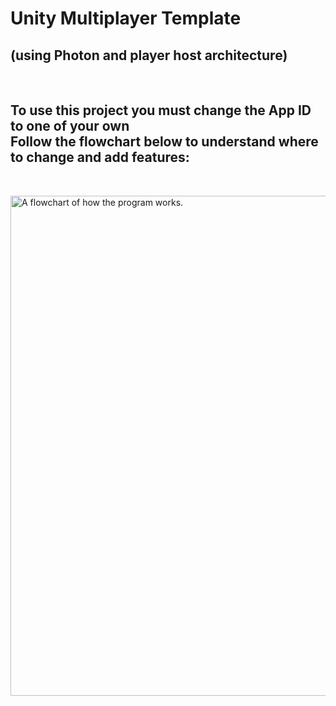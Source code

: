 
<!DOCTYPE html>
<html>
   <h1> Unity Multiplayer Template </h1>
   <h2>(using Photon and player host architecture)</h2>
 <p>
 </p>
  <br><p> </p>
  <h2>To use this project you must change the App ID to one of your own
      <br>
      Follow the flowchart below to understand where to change and add features:
  </h2>
  <br><p> </p>
   <img src = "https://i.imgur.com/Sv4MOhK.png" alt = "A flowchart of how the program works." id="portrait_image" width = "600px" height = "800px">
 
 <br><p> </p>
 <br><p> </p>
 <br><p> </p>
 <br><p> </p>

</html>
